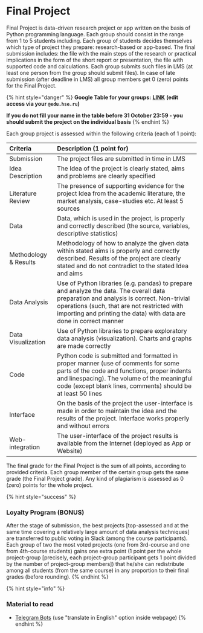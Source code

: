 # Final Project

Final Project is data-driven research project or app written on the basis of Python programming language. Each group should consist in the range from 1 to 5 students including. Each group of students decides themselves which type of project they prepare: research-based or app-based. The final submission includes: the file with the main steps of the research or practical implications in the form of the short report or presentation, the file with supported code and calculations. Each group submits such files in LMS \(at least one person from the group should submit files\). In case of late submission \(after deadline in LMS\) all group members get 0 \(zero\) points for the Final Project. 

{% hint style="danger" %}
**Google Table for your groups:** [**LINK**](https://docs.google.com/spreadsheets/d/1mxiCS9dekOfCO7cRpVhAdzVi6gfKM1hz8pyliJeXH1k/edit?usp=sharing) **\(edit access via your `@edu.hse.ru`\)**

**If you do not fill your name in the table before 31 October 23:59 - you should submit the project on the individual basis**
{% endhint %}

Each group project is assessed within the following criteria \(each of 1 point\):

| Criteria | Description \(1 point for\) |
| :--- | :--- |
| Submission | The project files are submitted in time in LMS |
| Idea Description | The Idea of the project is clearly stated, aims and problems are clearly specified |
| Literature Review | The presence of supporting evidence for the project Idea from the academic literature, the market analysis, case-studies etc. At least 5 sources |
| Data | Data, which is used in the project, is properly and correctly described \(the source, variables, descriptive statistics\) |
| Methodology & Results | Methodology of how to analyze the given data within stated aims is properly and correctly described. Results of the project are clearly stated and do not contradict to the stated Idea and aims |
| Data Analysis | Use of Python libraries \(e.g. pandas\) to prepare and analyze the data. The overall data preparation and analysis is correct. Non-trivial operations \(such, that are not restricted with importing and printing the data\) with data are done in correct manner |
| Data Visualization | Use of Python libraries to prepare exploratory data analysis \(visualization\). Charts and graphs are made correctly |
| Code | Python code is submitted and formatted in proper manner \(use of comments for some parts of the code and functions, proper indents and linespacing\). The volume of the meaningful code \(except blank lines, comments\) should be at least 50 lines |
| Interface | On the basis of the project the user-interface is made in order to maintain the idea and the results of the project. Interface works properly and without errors |
| Web-integration | The user-interface of the project results is available from the Internet \(deployed as App or Website\) |

The final grade for the Final Project is the sum of all points, according to provided criteria. Each group member of the certain group gets the same grade \(the Final Project grade\). Any kind of plagiarism is assessed as 0 \(zero\) points for the whole project.

{% hint style="success" %}
### Loyalty Program \(BONUS\)

After the stage of submission, the best projects \[top-assessed and at the same time covering a relatively large amount of data analysis techniques\] are transferred to public voting in Slack \(among the course participants\). Each group of two the most voted projects \(one from 3rd-course and one from 4th-course students\) gains one extra point \(1 point per the whole project-group \[precisely, each project-group participant gets 1 point divided by the number of project-group members\]\) that he/she can redistribute among all students \(from the same course\) in any proportion to their final grades \(before rounding\).
{% endhint %}

{% hint style="info" %}
### Material to read

* [Telegram Bots](https://mastergroosha.github.io/telegram-tutorial/) \(use "translate in English" option inside webpage\)
{% endhint %}

